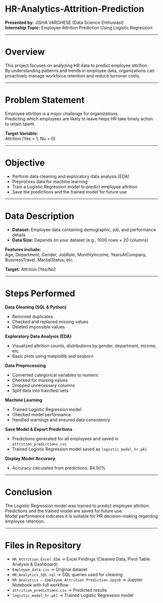 # HR-Analytics-Attrition-Prediction

**Presented by:** JISHA VARGHESE (Data Science Enthusiast)  
**Internship Topic:** Employee Attrition Prediction Using Logistic Regression

---

# Overview

This project focuses on analyzing HR data to predict employee attrition.  
By understanding patterns and trends in employee data, organizations can proactively manage workforce retention and reduce turnover costs.

---

# Problem Statement

Employee attrition is a major challenge for organizations.  
Predicting which employees are likely to leave helps HR take timely action to retain talent.  

**Target Variable:**  
Attrition (Yes = 1, No = 0)

---

# Objective

- Perform data cleaning and exploratory data analysis (EDA)  
- Preprocess data for machine learning  
- Train a Logistic Regression model to predict employee attrition  
- Save the predictions and the trained model for future use

---

# Data Description

- **Dataset:** Employee data containing demographic, job, and performance details  
- **Data Size:** Depends on your dataset (e.g., 1000 rows × 20 columns)  

**Features include:**  
Age, Department, Gender, JobRole, MonthlyIncome, YearsAtCompany, BusinessTravel, MaritalStatus, etc.  

**Target:** Attrition (Yes/No)

---

# Steps Performed

**Data Cleaning (SQL & Python)**  
- Removed duplicates  
- Checked and replaced missing values  
- Deleted impossible values  

**Exploratory Data Analysis (EDA)**  
- Visualized attrition counts, distributions by gender, department, income, etc.  
- Basic plots using matplotlib and seaborn  

**Data Preprocessing**  
- Converted categorical variables to numeric  
- Checked for missing values  
- Dropped unnecessary columns  
- Split data into train/test sets  

**Machine Learning**  
- Trained Logistic Regression model  
- Checked model performance  
- Handled warnings and ensured data consistency  

**Save Model & Export Predictions**  
- Predictions generated for all employees and saved in `attrition_predictions.csv`  
- Trained Logistic Regression model saved as `logistic_model_hr.pkl`  

**Display Model Accuracy**  
- Accuracy calculated from predictions: 84.50%

---

# Conclusion

The Logistic Regression model was trained to predict employee attrition.  
Predictions and the trained model are saved for future use.  
Model performance indicates it is suitable for HR decision-making regarding employee retention.

---

# Files in Repository

- `HR_Attrition_Excel_EDA` → Excel Findings (Cleaned Data, Pivot Table Analysis & Dashboard)  
- `Employee_data.csv` → Original dataset  
- `HR_Analytics_SQL.sql` → SQL queries used for cleaning  
- `HR Analytics – Employee Attrition Prediction.ipynb` → Jupyter Notebook with full workflow  
- `attrition_predictions.csv` → Predicted results  
- `logistic_model_hr.pkl` → Trained Logistic Regression model
